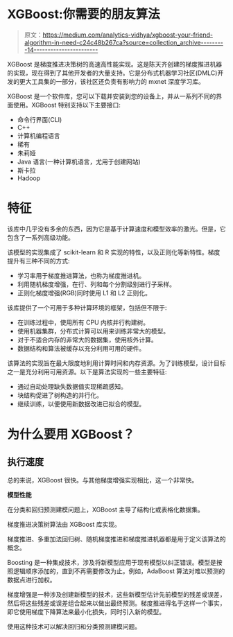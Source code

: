 # XGBoost:你需要的朋友算法

> 原文：<https://medium.com/analytics-vidhya/xgboost-your-friend-algorithm-in-need-c24c48b267ca?source=collection_archive---------14----------------------->

XGBoost 是梯度推进决策树的高速高性能实现。这是陈天齐创建的梯度推进机器的实现，现在得到了其他开发者的大量支持。它是分布式机器学习社区(DMLC)开发的更大工具集的一部分，该社区还负责有影响力的 mxnet 深度学习库。

XGBoost 是一个软件库，您可以下载并安装到您的设备上，并从一系列不同的界面使用。XGBoost 特别支持以下主要接口:

*   命令行界面(CLI)
*   C++
*   计算机编程语言
*   稀有
*   朱莉娅
*   Java 语言(一种计算机语言，尤用于创建网站)
*   斯卡拉
*   Hadoop

# 特征

该库中几乎没有多余的东西，因为它是基于计算速度和模型效率的激光。但是，它包含了一系列高级功能。

该模型的实现集成了 scikit-learn 和 R 实现的特性，以及正则化等新特性。梯度提升有三种不同的方式:

*   学习率用于梯度推进算法，也称为梯度推进机。
*   利用随机梯度增强，在行、列和每个分割级别进行子采样。
*   正则化梯度增强(RGB)同时使用 L1 和 L2 正则化。

该库提供了一个可用于多种计算环境的框架，包括但不限于:

*   在训练过程中，使用所有 CPU 内核并行构建树。
*   使用机器集群，分布式计算可以用来训练非常大的模型。
*   对于不适合内存的非常大的数据集，使用核外计算。
*   数据结构和算法被缓存以充分利用可用的硬件。

该算法的实现旨在最大限度地利用计算时间和内存资源。为了训练模型，设计目标之一是充分利用可用资源。以下是算法实现的一些主要特征:

*   通过自动处理缺失数据值实现稀疏感知。
*   块结构促进了树构造的并行化。
*   继续训练，以便使用新数据改进已拟合的模型。

# 为什么要用 XGBoost？

## 执行速度

总的来说，XGBoost 很快。与其他梯度增强实现相比，这一个非常快。

**模型性能**

在分类和回归预测建模问题上，XGBoost 主导了结构化或表格化数据集。

梯度推进决策树算法由 XGBoost 库实现。

梯度推进、多重加法回归树、随机梯度推进和梯度推进机器都是用于定义该算法的概念。

Boosting 是一种集成技术，涉及将新模型应用于现有模型以纠正错误。模型是按照逻辑顺序添加的，直到不再需要修改为止。例如，AdaBoost 算法对难以预测的数据点进行加权。

梯度增强是一种涉及创建新模型的技术，这些新模型估计先前模型的残差或误差，然后将这些残差或误差组合起来以做出最终预测。梯度推进得名于这样一个事实，即它使用梯度下降算法来最小化损失，同时引入新的模型。

使用这种技术可以解决回归和分类预测建模问题。